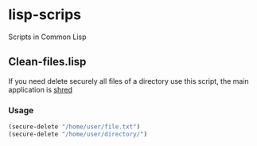 # lisp-scrips
Scripts in Common Lisp

## Clean-files.lisp

If you need delete securely all files of a directory use this script, the main application is [shred](https://www.man7.org/linux/man-pages/man1/shred.1.html)

### Usage

```lisp
(secure-delete "/home/user/file.txt")
(secure-delete "/home/user/directory/")
```
